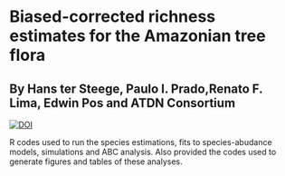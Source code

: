 # Biased-corrected richness estimates for the Amazonian tree flora
## By Hans ter Steege, Paulo I. Prado,Renato F. Lima, Edwin Pos and ATDN Consortium

[![DOI](https://img.shields.io/badge/doi.org/10.1038/s41598-020-66686-3-green.svg)](https://doi.org/10.1038/s41598-020-66686-3)

R codes used to run the species estimations, fits to species-abudance models, simulations and ABC analysis. Also provided the codes used to generate figures and tables of these analyses.
